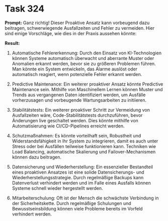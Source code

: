 # Task 324

**Prompt:** Ganz richtig! Dieser Proaktive Ansatz kann vorbeugend dazu beitragen, schwerwiegende Ausfallzeiten und Fehler zu vermeiden. Hier sind einige Vorschläge, wie dies in der Praxis aussehen könnte:

**Result:**
1. Automatische Fehlererkennung: Durch den Einsatz von KI-Technologien können Systeme automatisch überwacht und aberrante Muster oder Anomalien erkannt werden, bevor sie zu größeren Problemen führen. Man könnte ein System entwickeln, das Alarme auslöst oder automatisch reagiert, wenn potenzielle Fehler erkannt werden.

2. Predictive Maintenance: Ein weiterer proaktiver Ansatz könnte Predictive Maintenance sein. Mithilfe von Maschinellem Lernen können Muster und Trends aus vergangenen Daten identifiziert werden, um Ausfälle vorherzusagen und vorbeugende Wartungsarbeiten zu initiieren.

3. Stabilitätstests: Ein weiterer proaktiver Schritt zur Vermeidung von Ausfallzeiten wäre, Code-Stabilitätstests durchzuführen, bevor Änderungen live geschaltet werden. Dies könnte mithilfe von Automatisierung wie CI/CD-Pipelines erreicht werden.

4. Schutzmaßnahmen: Es könnte vorteilhaft sein, Robustheit und Widerstandsfähigkeit in Ihr System zu integrieren, damit es auch unter Stress oder bei Ausfällen teilweise funktionieren kann. Techniken wie Load Balancing, automatische Skalierung und Failover-Mechanismen können dazu beitragen.

5. Datensicherung und Wiederherstellung: Ein essenzieller Bestandteil eines proaktiven Ansatzes ist eine solide Datensicherungs- und Wiederherstellungsstrategie. Durch regelmäßige Backups kann Datenverlust verhindert werden und im Falle eines Ausfalls können Systeme schnell wieder hergestellt werden.

6. Mitarbeiterschulung: Oft ist der Mensch die schwächste Verbindung in der Sicherheitskette. Durch regelmäßige Schulungen und Bewusstseinsbildung können viele Probleme bereits im Vorfeld verhindert werden.
